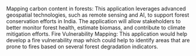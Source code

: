 Mapping carbon content in forests: This application leverages advanced geospatial technologies, such as remote sensing and AI, to support forest conservation efforts in India. The application will allow stakeholders to better monitor forest health, estimate biomass, and contribute to climate mitigation efforts.
 Fire Vulnerability Mapping: This application would help develop a fire vulnerability map which could help to identify areas that are prone to fires based on several forest degradation indicators.